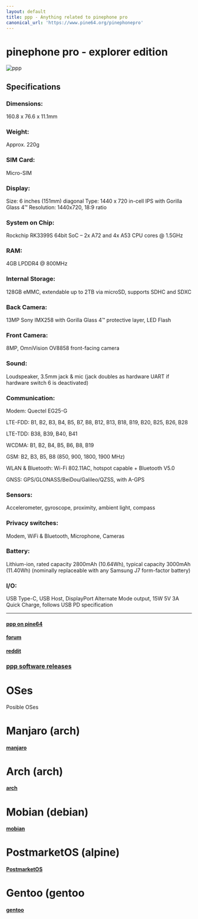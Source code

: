 ```yaml
---
layout: default
title: ppp - Anything related to pinephone pro
canonical_url: 'https://www.pine64.org/pinephonepro'
---
```


# pinephone pro - explorer edition

![ppp](https://wiki.pine64.org/images/8/87/Pinephone_double.png)

## Specifications

### Dimensions:
160.8 x 76.6 x 11.1mm

### Weight:
Approx. 220g

### SIM Card:
Micro-SIM

### Display:
  Size: 6 inches (151mm) diagonal
  Type: 1440 x 720 in-cell IPS with Gorilla Glass 4™
  Resolution: 1440x720, 18:9 ratio

### System on Chip:
Rockchip RK3399S 64bit SoC – 2x A72 and 4x A53 CPU cores @ 1.5GHz

### RAM:
4GB LPDDR4 @ 800MHz

### Internal Storage:
128GB eMMC, extendable up to 2TB via microSD, supports SDHC and SDXC

### Back Camera:
13MP Sony IMX258 with Gorilla Glass 4™ protective layer, LED Flash

### Front Camera:
8MP, OmniVision OV8858 front-facing camera

### Sound:
Loudspeaker, 3.5mm jack & mic (jack doubles as hardware UART if hardware switch 6 is deactivated)

### Communication:
  Modem: Quectel EG25-G

  LTE-FDD: B1, B2, B3, B4, B5, B7, B8, B12, B13, B18, B19, B20, B25, B26, B28
  
  LTE-TDD: B38, B39, B40, B41
  
  WCDMA: B1, B2, B4, B5, B6, B8, B19
  
  GSM: B2, B3, B5, B8 (850, 900, 1800, 1900 MHz)
  
  WLAN & Bluetooth: Wi-Fi 802.11AC, hotspot capable + Bluetooth V5.0
  
  GNSS: GPS/GLONASS/BeiDou/Galileo/QZSS, with A-GPS

### Sensors:
Accelerometer, gyroscope, proximity, ambient light, compass

### Privacy switches:
Modem, WiFi & Bluetooth, Microphone, Cameras

### Battery:
Lithium-ion, rated capacity 2800mAh (10.64Wh), typical capacity 3000mAh (11.40Wh) (nominally replaceable with any Samsung J7 form-factor battery)

### I/O:
USB Type-C, USB Host, DisplayPort Alternate Mode output, 15W 5V 3A Quick Charge, follows USB PD specification

------------------------------------------------------------------

#### [ppp on pine64](https://www.pine64.org/pinephonepro)

#### [forum](https://forum.pine64.org/forumdisplay.php?fid=177)

#### [reddit](https://www.reddit.com/r/PINE64official)

### [ppp software releases](https://wiki.pine64.org/wiki/PinePhone_Pro_Software_Releases)

# OSes

Posible OSes

# Manjaro (arch)
#### [manjaro](https://github.com/manjaro-arm/pinephonepro-images)

# Arch (arch)
#### [arch](https://github.com/dreemurrs-embedded/Pine64-Arch)

# Mobian (debian)
#### [mobian](https://images.mobian-project.org/pinephonepro)

# PostmarketOS (alpine)
#### [PostmarketOS](https://postmarketos.org/download)

# Gentoo (gentoo
#### [gentoo](https://github.com/stealthgun/gjdwebserver-overlay)
